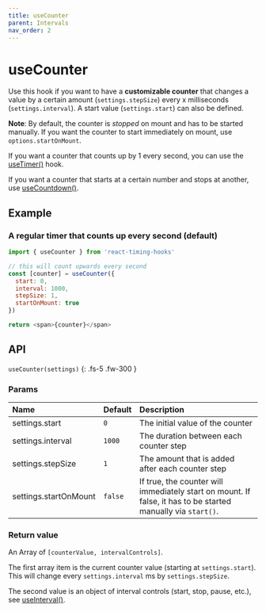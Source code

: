 ```yaml
---
title: useCounter
parent: Intervals
nav_order: 2
---
```


# useCounter

Use this hook if you want to have a **customizable counter** that changes a value by a 
certain amount (`settings.stepSize`) every x  milliseconds (`settings.interval`).
A start value (`settings.start`) can also be defined.

**Note**: By default, the counter is _stopped_ on mount and has to be started manually. 
If you want the counter to start immediately on mount, use `options.startOnMount`.

If you want a counter that counts up by 1 every second, you can use the 
[useTimer()](/react-timing-hooks/intervals-api/useTimer.html) hook.

If you want a counter that starts at a certain number and stops at another, use 
[useCountdown()](/react-timing-hooks/intervals-api/useCountdown.html).

## Example

### A regular timer that counts up every second (default)

```javascript
import { useCounter } from 'react-timing-hooks'

// this will count upwards every second
const [counter] = useCounter({ 
  start: 0, 
  interval: 1000, 
  stepSize: 1,
  startOnMount: true
})

return <span>{counter}</span>
```

## API

`useCounter(settings)`
{: .fs-5 .fw-300 }

### Params

| Name                  | Default | Description                                                                                                  |
|:----------------------|:--------|:-------------------------------------------------------------------------------------------------------------|
| settings.start        | `0`     | The initial value of the counter                                                                             |
| settings.interval     | `1000`  | The duration between each counter step                                                                       |
| settings.stepSize     | `1`     | The amount that is added after each counter step                                                             |
| settings.startOnMount | `false` | If true, the counter will immediately start on mount. If false, it has to be started manually via `start()`. |



### Return value

An Array of `[counterValue, intervalControls]`.

The first array item is the current counter value (starting at `settings.start`). This will change every `settings.interval` ms by `settings.stepSize`.

The second value is an object of interval controls (start, stop, pause, etc.), see [useInterval()](/react-timing-hooks/intervals-api/useInterval.html#return-value).
